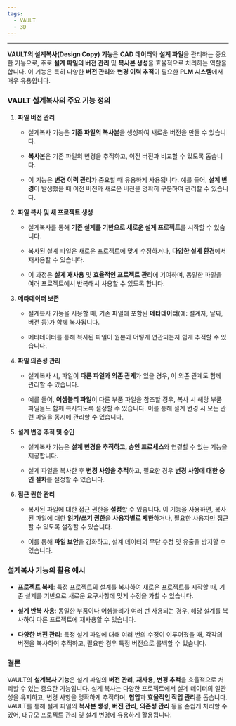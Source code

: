```yaml
---
tags:
  - VAULT
  - 3D
---
```

---
**VAULT의 설계복사(Design Copy) 기능**은 **CAD 데이터**와 **설계 파일**을 관리하는 중요한 기능으로, 주로 **설계 파일의 버전 관리** 및 **복사본 생성**을 효율적으로 처리하는 역할을 합니다. 이 기능은 특히 다양한 **버전 관리**와 **변경 이력 추적**이 필요한 **PLM 시스템**에서 매우 유용합니다.

### VAULT 설계복사의 주요 기능 정의

1. **파일 버전 관리**
    
    - 설계복사 기능은 **기존 파일의 복사본**을 생성하여 새로운 버전을 만들 수 있습니다.
        
    - **복사본**은 기존 파일의 변경을 추적하고, 이전 버전과 비교할 수 있도록 돕습니다.
        
    - 이 기능은 **변경 이력 관리**가 중요할 때 유용하게 사용됩니다. 예를 들어, **설계 변경**이 발생했을 때 이전 버전과 새로운 버전을 명확히 구분하여 관리할 수 있습니다.
        
2. **파일 복사 및 새 프로젝트 생성**
    
    - 설계복사를 통해 **기존 설계를 기반으로 새로운 설계 프로젝트**를 시작할 수 있습니다.
        
    - 복사된 설계 파일은 새로운 프로젝트에 맞게 수정하거나, **다양한 설계 환경**에서 재사용할 수 있습니다.
        
    - 이 과정은 **설계 재사용** 및 **효율적인 프로젝트 관리**에 기여하며, 동일한 파일을 여러 프로젝트에서 반복해서 사용할 수 있도록 합니다.
        
3. **메타데이터 보존**
    
    - 설계복사 기능을 사용할 때, 기존 파일에 포함된 **메타데이터**(예: 설계자, 날짜, 버전 등)가 함께 복사됩니다.
        
    - 메타데이터를 통해 복사된 파일이 원본과 어떻게 연관되는지 쉽게 추적할 수 있습니다.
        
4. **파일 의존성 관리**
    
    - 설계복사 시, 파일이 **다른 파일과 의존 관계**가 있을 경우, 이 의존 관계도 함께 관리할 수 있습니다.
        
    - 예를 들어, **어셈블리 파일**이 다른 부품 파일을 참조할 경우, 복사 시 해당 부품 파일들도 함께 복사되도록 설정할 수 있습니다. 이를 통해 설계 변경 시 모든 관련 파일을 동시에 관리할 수 있습니다.
        
5. **설계 변경 추적 및 승인**
    
    - 설계복사 기능은 **설계 변경을 추적하고, 승인 프로세스**와 연결할 수 있는 기능을 제공합니다.
        
    - 설계 파일을 복사한 후 **변경 사항을 추적**하고, 필요한 경우 **변경 사항에 대한 승인 절차**를 설정할 수 있습니다.
        
6. **접근 권한 관리**
    
    - 복사된 파일에 대한 접근 권한을 **설정**할 수 있습니다. 이 기능을 사용하면, 복사된 파일에 대한 **읽기/쓰기 권한**을 **사용자별로 제한**하거나, 필요한 사용자만 접근할 수 있도록 설정할 수 있습니다.
        
    - 이를 통해 **파일 보안**을 강화하고, 설계 데이터의 무단 수정 및 유출을 방지할 수 있습니다.
        

### 설계복사 기능의 활용 예시

- **프로젝트 복제**: 특정 프로젝트의 설계를 복사하여 새로운 프로젝트를 시작할 때, 기존 설계를 기반으로 새로운 요구사항에 맞게 수정을 가할 수 있습니다.
    
- **설계 반복 사용**: 동일한 부품이나 어셈블리가 여러 번 사용되는 경우, 해당 설계를 복사하여 다른 프로젝트에 재사용할 수 있습니다.
    
- **다양한 버전 관리**: 특정 설계 파일에 대해 여러 번의 수정이 이루어졌을 때, 각각의 버전을 복사하여 추적하고, 필요한 경우 특정 버전으로 롤백할 수 있습니다.
    

### 결론

VAULT의 **설계복사 기능**은 설계 파일의 **버전 관리**, **재사용**, **변경 추적**을 효율적으로 처리할 수 있는 중요한 기능입니다. 설계 복사는 다양한 프로젝트에서 설계 데이터의 일관성을 유지하고, 변경 사항을 명확하게 추적하며, **협업**과 **효율적인 작업 관리**를 돕습니다. VAULT를 통해 설계 파일의 **복사본 생성**, **버전 관리**, **의존성 관리** 등을 손쉽게 처리할 수 있어, 대규모 프로젝트 관리 및 설계 변경에 유용하게 활용됩니다.